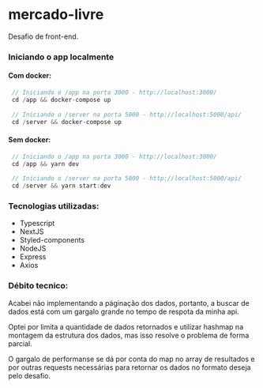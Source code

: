 # mercado-livre
Desafio de front-end.

### Iniciando o app localmente

#### Com docker:

```js
 // Iniciando o /app na porta 3000 - http://localhost:3000/
 cd /app && docker-compose up
 
 // Iniciando o /server na porta 5000 - http://localhost:5000/api/
 cd /server && docker-compose up
```

#### Sem docker:

```js
 // Iniciando o /app na porta 3000 - http://localhost:3000/
 cd /app && yarn dev
 
 // Iniciando o /server na porta 5000 - http://localhost:5000/api/
 cd /server && yarn start:dev
```


### Tecnologias utilizadas:

- Typescript
- NextJS
- Styled-components
- NodeJS
- Express
- Axios


### Débito tecnico:
Acabei não implementando a páginação dos dados, portanto, a buscar de dados está com um gargalo grande no tempo de respota da minha api.

Optei por limita a quantidade de dados retornados e utilizar hashmap na montagem da estrutura dos dados, mas isso resolve o problema de forma parcial. 

O gargalo de performanse se dá por conta do map no array de resultados e por outras requests
necessárias para retornar os dados no formato deseja pelo desafio. 







